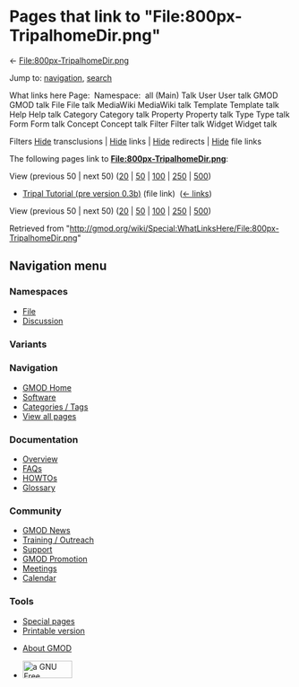 <div id="mw-page-base" class="noprint">

</div>

<div id="mw-head-base" class="noprint">

</div>

<div id="content" class="mw-body" role="main">

<span id="top"></span>

<div id="mw-js-message" style="display:none;">

</div>



# <span dir="auto">Pages that link to "File:800px-TripalhomeDir.png"</span>

<div id="bodyContent">

<div id="contentSub">

←
[File:800px-TripalhomeDir.png](/wiki/File:800px-TripalhomeDir.png "File:800px-TripalhomeDir.png")

</div>

<div id="jump-to-nav" class="mw-jump">

Jump to: [navigation](#mw-navigation), [search](#p-search)

</div>

<div id="mw-content-text">

What links here Page:  Namespace:  all (Main) Talk User User talk GMOD
GMOD talk File File talk MediaWiki MediaWiki talk Template Template talk
Help Help talk Category Category talk Property Property talk Type Type
talk Form Form talk Concept Concept talk Filter Filter talk Widget
Widget talk

Filters
[Hide](/mediawiki/index.php?title=Special:WhatLinksHere/File:800px-TripalhomeDir.png&hidetrans=1 "Special:WhatLinksHere/File:800px-TripalhomeDir.png")
transclusions \|
[Hide](/mediawiki/index.php?title=Special:WhatLinksHere/File:800px-TripalhomeDir.png&hidelinks=1 "Special:WhatLinksHere/File:800px-TripalhomeDir.png")
links \|
[Hide](/mediawiki/index.php?title=Special:WhatLinksHere/File:800px-TripalhomeDir.png&hideredirs=1 "Special:WhatLinksHere/File:800px-TripalhomeDir.png")
redirects \|
[Hide](/mediawiki/index.php?title=Special:WhatLinksHere/File:800px-TripalhomeDir.png&hideimages=1 "Special:WhatLinksHere/File:800px-TripalhomeDir.png")
file links

The following pages link to
**[File:800px-TripalhomeDir.png](/wiki/File:800px-TripalhomeDir.png "File:800px-TripalhomeDir.png")**:

View (previous 50 \| next 50)
([20](/mediawiki/index.php?title=Special:WhatLinksHere/File:800px-TripalhomeDir.png&limit=20 "Special:WhatLinksHere/File:800px-TripalhomeDir.png")
\|
[50](/mediawiki/index.php?title=Special:WhatLinksHere/File:800px-TripalhomeDir.png&limit=50 "Special:WhatLinksHere/File:800px-TripalhomeDir.png")
\|
[100](/mediawiki/index.php?title=Special:WhatLinksHere/File:800px-TripalhomeDir.png&limit=100 "Special:WhatLinksHere/File:800px-TripalhomeDir.png")
\|
[250](/mediawiki/index.php?title=Special:WhatLinksHere/File:800px-TripalhomeDir.png&limit=250 "Special:WhatLinksHere/File:800px-TripalhomeDir.png")
\|
[500](/mediawiki/index.php?title=Special:WhatLinksHere/File:800px-TripalhomeDir.png&limit=500 "Special:WhatLinksHere/File:800px-TripalhomeDir.png"))

- [Tripal Tutorial (pre version
  0.3b)](/wiki/Tripal_Tutorial_(pre_version_0.3b) "Tripal Tutorial (pre version 0.3b)")
  (file link) ‎ <span class="mw-whatlinkshere-tools">([←
  links](/mediawiki/index.php?title=Special:WhatLinksHere&target=Tripal+Tutorial+%28pre+version+0.3b%29 "Special:WhatLinksHere"))</span>

View (previous 50 \| next 50)
([20](/mediawiki/index.php?title=Special:WhatLinksHere/File:800px-TripalhomeDir.png&limit=20 "Special:WhatLinksHere/File:800px-TripalhomeDir.png")
\|
[50](/mediawiki/index.php?title=Special:WhatLinksHere/File:800px-TripalhomeDir.png&limit=50 "Special:WhatLinksHere/File:800px-TripalhomeDir.png")
\|
[100](/mediawiki/index.php?title=Special:WhatLinksHere/File:800px-TripalhomeDir.png&limit=100 "Special:WhatLinksHere/File:800px-TripalhomeDir.png")
\|
[250](/mediawiki/index.php?title=Special:WhatLinksHere/File:800px-TripalhomeDir.png&limit=250 "Special:WhatLinksHere/File:800px-TripalhomeDir.png")
\|
[500](/mediawiki/index.php?title=Special:WhatLinksHere/File:800px-TripalhomeDir.png&limit=500 "Special:WhatLinksHere/File:800px-TripalhomeDir.png"))

</div>

<div class="printfooter">

Retrieved from
"<http://gmod.org/wiki/Special:WhatLinksHere/File:800px-TripalhomeDir.png>"

</div>

<div id="catlinks" class="catlinks catlinks-allhidden">

</div>

<div class="visualClear">

</div>

</div>

</div>

<div id="mw-navigation">

## Navigation menu

<div id="mw-head">



<div id="left-navigation">

<div id="p-namespaces" class="vectorTabs" role="navigation"
aria-labelledby="p-namespaces-label">

### Namespaces

- <span id="ca-nstab-image"><a href="/wiki/File:800px-TripalhomeDir.png" accesskey="c"
  title="View the file page [c]">File</a></span>
- <span id="ca-talk"><a
  href="/mediawiki/index.php?title=File_talk:800px-TripalhomeDir.png&amp;action=edit&amp;redlink=1"
  accesskey="t"
  title="Discussion about the content page [t]">Discussion</a></span>

</div>

<div id="p-variants" class="vectorMenu emptyPortlet" role="navigation"
aria-labelledby="p-variants-label">

### 

### Variants[](#)

<div class="menu">

</div>

</div>

</div>

<div id="right-navigation">





</div>



</div>

</div>

</div>

<div id="mw-panel">

<div id="p-logo" role="banner">

<a href="/wiki/Main_Page"
style="background-image: url(http://gmod.org/images/GMOD-cogs.png);"
title="Visit the main page"></a>

</div>

<div id="p-Navigation" class="portal" role="navigation"
aria-labelledby="p-Navigation-label">

### Navigation

<div class="body">

- <span id="n-GMOD-Home">[GMOD Home](/wiki/Main_Page)</span>
- <span id="n-Software">[Software](/wiki/GMOD_Components)</span>
- <span id="n-Categories-.2F-Tags">[Categories /
  Tags](/wiki/Categories)</span>
- <span id="n-View-all-pages">[View all
  pages](/wiki/Special:AllPages)</span>

</div>

</div>

<div id="p-Documentation" class="portal" role="navigation"
aria-labelledby="p-Documentation-label">

### Documentation

<div class="body">

- <span id="n-Overview">[Overview](/wiki/Overview)</span>
- <span id="n-FAQs">[FAQs](/wiki/Category:FAQ)</span>
- <span id="n-HOWTOs">[HOWTOs](/wiki/Category:HOWTO)</span>
- <span id="n-Glossary">[Glossary](/wiki/Glossary)</span>

</div>

</div>

<div id="p-Community" class="portal" role="navigation"
aria-labelledby="p-Community-label">

### Community

<div class="body">

- <span id="n-GMOD-News">[GMOD News](/wiki/GMOD_News)</span>
- <span id="n-Training-.2F-Outreach">[Training /
  Outreach](/wiki/Training_and_Outreach)</span>
- <span id="n-Support">[Support](/wiki/Support)</span>
- <span id="n-GMOD-Promotion">[GMOD
  Promotion](/wiki/GMOD_Promotion)</span>
- <span id="n-Meetings">[Meetings](/wiki/Meetings)</span>
- <span id="n-Calendar">[Calendar](/wiki/Calendar)</span>

</div>

</div>

<div id="p-tb" class="portal" role="navigation"
aria-labelledby="p-tb-label">

### Tools

<div class="body">

- <span id="t-specialpages"><a href="/wiki/Special:SpecialPages" accesskey="q"
  title="A list of all special pages [q]">Special pages</a></span>
- <span id="t-print"><a
  href="/mediawiki/index.php?title=Special:WhatLinksHere/File:800px-TripalhomeDir.png&amp;printable=yes"
  rel="alternate" accesskey="p"
  title="Printable version of this page [p]">Printable version</a></span>

</div>

</div>

</div>

</div>

<div id="footer" role="contentinfo">

- <span id="footer-places-about">[About
  GMOD](/wiki/GMOD:About "GMOD:About")</span>

<!-- -->

- <span id="footer-copyrightico">[<img src="http://www.gnu.org/graphics/gfdl-logo-small.png" width="88"
  height="31" alt="a GNU Free Documentation License" />](http://www.gnu.org/licenses/fdl-1.3.html)</span>




</div>

